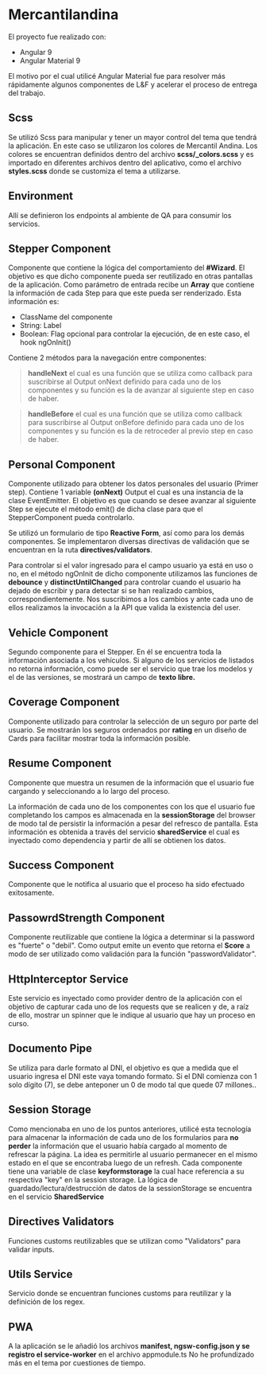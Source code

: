# Mercantilandina

El proyecto fue realizado con:
- Angular 9
- Angular Material 9

El motivo por el cual utilicé Angular Material fue para resolver más rápidamente algunos componentes de L&F y acelerar el proceso de entrega del trabajo.

## Scss

Se utilizó Scss para manipular y tener un mayor control del tema que tendrá la aplicación. En este caso se utilizaron los colores de Mercantil Andina.
Los colores se encuentran definidos dentro del archivo **scss/_colors.scss** y es importado en diferentes archivos dentro del aplicativo, como el archivo **styles.scss** donde se customiza el tema a utilizarse.

## Environment

Allí se definieron los endpoints al ambiente de QA para consumir los servicios.

## Stepper Component

Componente que contiene la lógica del comportamiento del **#Wizard**. El objetivo es que dicho componente pueda ser reutilizado en otras pantallas de la aplicación. 
Como parámetro de entrada recibe un **Array<Step>** que contiene la información de cada Step para que este pueda ser renderizado. Esta información es:
- ClassName del componente
- String: Label
- Boolean: Flag opcional para controlar la ejecución, de en este caso, el hook ngOnInit()

Contiene 2 métodos para la navegación entre componentes: 
> **handleNext** el cual es una función que se utiliza como callback para suscribirse al Output onNext definido para cada uno de los componentes y su función es la de avanzar al siguiente step en caso de haber.

> **handleBefore** el cual es una función que se utiliza como callback para suscribirse al Output onBefore definido para cada uno de los componentes y su función es la de retroceder al previo step en caso de haber.

## Personal Component

Componente utilizado para obtener los datos personales del usuario (Primer step). 
Contiene 1 variable **(onNext)** Output el cual es una instancia de la clase EventEmitter. El objetivo es que cuando se desee avanzar al siguiente Step se ejecute el método emit() de dicha clase para que el StepperComponent pueda controlarlo.

Se utilizó un formulario de tipo **Reactive Form**, así como para los demás componentes. Se implementaron diversas directivas de validación que se encuentran en la ruta **directives/validators**.

Para controlar si el valor ingresado para el campo usuario ya está en uso o no, en el método ngOnInit de dicho componente utilizamos las funciones de **debounce** y **distinctUntilChanged** para controlar cuando el usuario ha dejado de escribir y para detectar si se han realizado cambios, correspondientemente. Nos suscribimos a los cambios y ante cada uno de ellos realizamos la invocación a la API que valida la existencia del user.

## Vehicle Component

Segundo componente para el Stepper. En él se encuentra toda la información asociada a los vehículos.
Si alguno de los servicios de listados no retorna información, como puede ser el servicio que trae los modelos y el de las versiones, se mostrará un campo de **texto libre.**

## Coverage Component

Componente utilizado para controlar la selección de un seguro por parte del usuario. Se mostrarán los seguros ordenados por **rating** en un diseño de Cards para facilitar mostrar toda la información posible.

## Resume Component

Componente que muestra un resumen de la información que el usuario fue cargando y seleccionando a lo largo del proceso.

La información de cada uno de los componentes con los que el usuario fue completando los campos es almacenada en la **sessionStorage** del browser de modo tal de persistir la información a pesar del refresco de pantalla. Esta información es obtenida a través del servicio **sharedService** el cual es inyectado como dependencia y partir de allí se obtienen los datos.

## Success Component

Componente que le notifica al usuario que el proceso ha sido efectuado exitosamente.

## PassowrdStrength Component

Componente reutilizable que contiene la lógica a determinar si la password es "fuerte" o "debil". Como output emite un evento que retorna el **Score** a modo de ser utilizado como validación para la función "passwordValidator".

## HttpInterceptor Service

Este servicio es inyectado como provider dentro de la aplicación con el objetivo de capturar cada uno de los requests que se realicen y de, a raíz de ello, mostrar un spinner que le indique al usuario que hay un proceso en curso.

## Documento Pipe

Se utiliza para darle formato al DNI, el objetivo es que a medida que el usuario ingresa el DNI este vaya tomando formato. Si el DNI comienza con 1 solo dígito (7), se debe anteponer un 0 de modo tal que quede 07 millones..

## Session Storage

Como mencionaba en uno de los puntos anteriores, utilicé esta tecnología para almacenar la información de cada uno de los formularios para **no perder** la información que el usuario había cargado al momento de refrescar la página. La idea es permitirle al usuario permanecer en el mismo estado en el que se encontraba luego de un refresh. 
Cada componente tiene una variable de clase **keyformstorage** la cual hace referencia a su respectiva "key" en la session storage.
La lógica de guardado/lectura/destrucción de datos de la sessionStorage se encuentra en el servicio **SharedService**

## Directives Validators

Funciones customs reutilizables que se utilizan como "Validators" para validar inputs.

## Utils Service

Servicio donde se encuentran funciones customs para reutilizar y la definición de los regex.

## PWA

A la aplicación se le añadió los archivos **manifest, ngsw-config.json y se registro el service-worker** en el archivo appmodule.ts
No he profundizado más en el tema por cuestiones de tiempo.